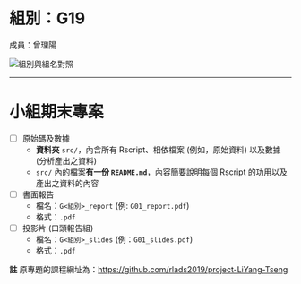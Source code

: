 組別：G19
======================

成員：曾理陽


![組別與組名對照](https://img.yongfu.name/rlads2019_groupname.png)

----


小組期末專案
=======================

- [ ] 原始碼及數據
    - **資料夾** `src/`，內含所有 Rscript、相依檔案 (例如，原始資料) 以及數據 (分析產出之資料)
    - `src/` 內的檔案**有一份 `README.md`**，內容簡要說明每個 Rscript 的功用以及產出之資料的內容
- [ ] 書面報告
    - 檔名：`G<組別>_report` (例: `G01_report.pdf`)
    - 格式：`.pdf`
- [ ] 投影片 (口頭報告組)
    - 檔名：`G<組別>_slides` (例：`G01_slides.pdf`)
    - 格式：`.pdf`

**註**
原專題的課程網址為：https://github.com/rlads2019/project-LiYang-Tseng
